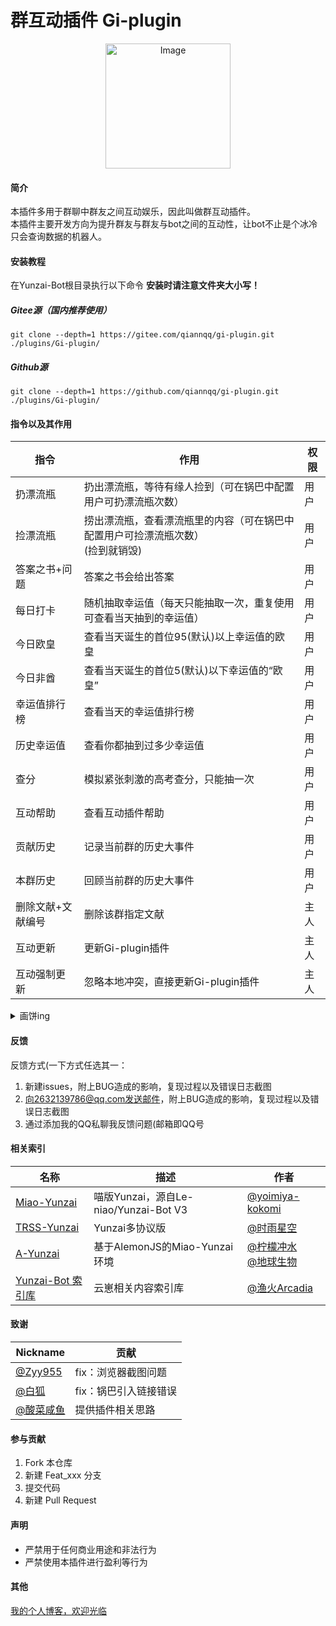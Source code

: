 # 群互动插件 Gi-plugin


<!--测试1-->
<!--测试1-->
<!--测试1-->
<!--测试1-->
<!--测试1-->
<!--测试1-->
<!--测试1-->
<p align="center">
  <img src="https://gitee.com/qiannqq/gi-plugin/raw/master/resources/logo.png" alt="Image" width="200" height="200">
</p>

#### 简介
本插件多用于群聊中群友之间互动娱乐，因此叫做群互动插件。<br>
本插件主要开发方向为提升群友与群友与bot之间的互动性，让bot不止是个冰冷只会查询数据的机器人。
#### 安装教程
在Yunzai-Bot根目录执行以下命令   **安装时请注意文件夹大小写！** <br>
##### Gitee源（国内推荐使用）
```
git clone --depth=1 https://gitee.com/qiannqq/gi-plugin.git ./plugins/Gi-plugin/
```
##### Github源
```
git clone --depth=1 https://github.com/qiannqq/gi-plugin.git ./plugins/Gi-plugin/
```

#### 指令以及其作用
| 指令   | 作用                                | 权限 |
|------|-----------------------------------|----|
| 扔漂流瓶 | 扔出漂流瓶，等待有缘人捡到（可在锅巴中配置用户可扔漂流瓶次数）            | 用户 |
| 捡漂流瓶 | 捞出漂流瓶，查看漂流瓶里的内容（可在锅巴中配置用户可捡漂流瓶次数）<br>(捡到就销毁)    | 用户 |
| 答案之书+问题 | 答案之书会给出答案 | 用户 |
| 每日打卡 | 随机抽取幸运值（每天只能抽取一次，重复使用可查看当天抽到的幸运值） | 用户 |
| 今日欧皇 | 查看当天诞生的首位95(默认)以上幸运值的欧皇                | 用户 |
| 今日非酋 | 查看当天诞生的首位5(默认)以下幸运值的“欧皇”                | 用户 |
| 幸运值排行榜 | 查看当天的幸运值排行榜                | 用户 |
| 历史幸运值 | 查看你都抽到过多少幸运值 | 用户 |
| 查分 | 模拟紧张刺激的高考查分，只能抽一次 | 用户 |
| 互动帮助 | 查看互动插件帮助                          | 用户 |
| 贡献历史 | 记录当前群的历史大事件 | 用户 |
| 本群历史 | 回顾当前群的历史大事件 | 用户 |
| 删除文献+文献编号 | 删除该群指定文献 | 主人 |
| 互动更新 | 更新Gi-plugin插件                     | 主人 |
| 互动强制更新 | 忽略本地冲突，直接更新Gi-plugin插件 | 主人 |


<details>
<summary>画饼ing</summary>


- [ ] 增加更多互动娱乐相关内容
- [x] 增加帮助图片
- [ ] 打断+1和跟随+1(没跑路，在摸鱼……
- [x] 支持漂流瓶图片内容
- [x] 增加群历史文献功能(记录群聊值得铭记的历史)
- [ ] 漂流瓶全云崽互通(互动插件)
- [ ] 重构漂流瓶数据文件的相关操作


</details>

#### 反馈
反馈方式(一下方式任选其一：
1.  新建issues，附上BUG造成的影响，复现过程以及错误日志截图
2.  向2632139786@qq.com发送邮件，附上BUG造成的影响，复现过程以及错误日志截图
3.  通过添加我的QQ私聊我反馈问题(邮箱即QQ号

#### 相关索引
| 名称 | 描述 | 作者 |
|------|------|------|
| [Miao-Yunzai](https://gitee.com/yoimiya-kokomi/Miao-Yunzai) | 喵版Yunzai，源自Le-niao/Yunzai-Bot V3 | [@yoimiya-kokomi](https://gitee.com/yoimiya-kokomi) |
| [TRSS-Yunzai](https://gitee.com/TimeRainStarSky/Yunzai) | Yunzai多协议版 | [@时雨星空](https://gitee.com/TimeRainStarSky) |
| [A-Yunzai](https://gitee.com/ningmengchongshui/a-yunzai) | 基于AlemonJS的Miao-Yunzai环境 | [@柠檬冲水](https://gitee.com/ningmengchongshui)<br>[@地球生物](https://gitee.com/diqiushengwu) |
| [Yunzai-Bot 索引库](https://gitee.com/yhArcadia/Yunzai-Bot-plugins-index) | 云崽相关内容索引库 | [@渔火Arcadia](https://gitee.com/yhArcadia) |

#### 致谢
| Nickname | 贡献 |
|-----|-----|
| [@Zyy955](https://gitee.com/Zyy955) | fix：浏览器截图问题 |
| [@白狐](https://gitee.com/baihu433) | fix：锅巴引入链接错误 |
| [@酸菜咸鱼](https://gitee.com/suancaixianyu) | 提供插件相关思路 |


#### 参与贡献

1.  Fork 本仓库
2.  新建 Feat_xxx 分支
3.  提交代码
4.  新建 Pull Request


#### 声明

 - 严禁用于任何商业用途和非法行为
 - 严禁使用本插件进行盈利等行为

#### 其他

[我的个人博客，欢迎光临](http://blog.moqy.top)
